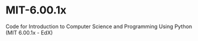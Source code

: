 # MIT-6.00.1x
Code for Introduction to Computer Science and Programming Using Python (MIT 6.00.1x - EdX)
